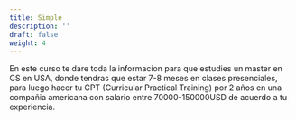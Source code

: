 ```yaml
---
title: Simple
description: ''
draft: false
weight: 4
---
```


En este curso te dare toda la informacion para que estudies un master en CS en USA, donde tendras que estar 7-8 meses en clases presenciales, para luego hacer tu CPT (Curricular Practical Training) por 2 años en una compañia americana con salario entre 70000-150000USD de acuerdo a tu experiencia.
